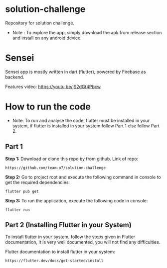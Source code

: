# solution-challenge
Repository for solution challenge.
* Note : To explore the app, simply download the apk from release section and install on any android device.

# Sensei
Sensei app is mostly written in dart (flutter), powered by Firebase as backend.

Features video: https://youtu.be/jS2dGt4Pbcw

# How to run the code
* Note: To run and analyse the code, flutter must be installed in your system, if flutter is installed in your system follow Part 1 else follow Part 2.

## Part 1

**Step 1:**
Download or clone this repo by from github.
Link of repo:

```
https://github.com/team-o7/solution-challenge
```

**Step 2:**
Go to project root and execute the following command in console to get the required dependencies: 

```
flutter pub get 
```

**Step 3:**
To run the application, execute the following code in console:

```
flutter run
```

## Part 2 (Installing Flutter in your System)
To install flutter in your system, follow the steps given in Flutter documentation, It is very well documented, you will not find any difficulties.

Flutter documentation to install flutter in your system:


```
https://flutter.dev/docs/get-started/install
```

